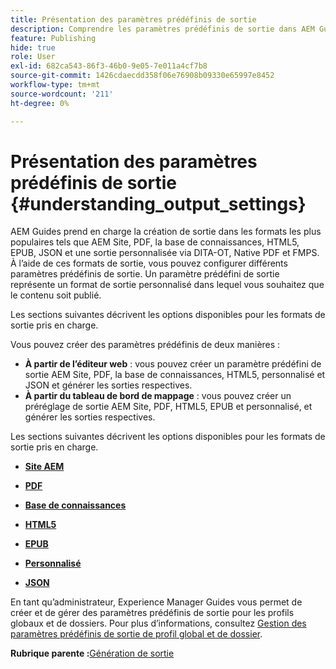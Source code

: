 ```yaml
---
title: Présentation des paramètres prédéfinis de sortie
description: Comprendre les paramètres prédéfinis de sortie dans AEM Guides. Créez des paramètres prédéfinis de sortie à partir de l’éditeur web et du tableau de bord de mappage pour les formats de site AEM, PDF, HTML5, EPUB, personnalisés et JSON.
feature: Publishing
hide: true
role: User
exl-id: 682ca543-86f3-46b0-9e05-7e011a4cf7b8
source-git-commit: 1426cdaecdd358f06e76908b09330e65997e8452
workflow-type: tm+mt
source-wordcount: '211'
ht-degree: 0%

---
```


# Présentation des paramètres prédéfinis de sortie {#understanding_output_settings}

AEM Guides prend en charge la création de sortie dans les formats les plus populaires tels que AEM Site, PDF, la base de connaissances, HTML5, EPUB, JSON et une sortie personnalisée via DITA-OT, Native PDF et FMPS. À l’aide de ces formats de sortie, vous pouvez configurer différents paramètres prédéfinis de sortie. Un paramètre prédéfini de sortie représente un format de sortie personnalisé dans lequel vous souhaitez que le contenu soit publié.

Les sections suivantes décrivent les options disponibles pour les formats de sortie pris en charge.

Vous pouvez créer des paramètres prédéfinis de deux manières :

- **À partir de l’éditeur web** : vous pouvez créer un paramètre prédéfini de sortie AEM Site, PDF, la base de connaissances, HTML5, personnalisé et JSON et générer les sorties respectives.
- **À partir du tableau de bord de mappage** : vous pouvez créer un préréglage de sortie AEM Site, PDF, HTML5, EPUB et personnalisé, et générer les sorties respectives.

Les sections suivantes décrivent les options disponibles pour les formats de sortie pris en charge.

- **[Site AEM](generate-output-aem-site.md)**

- **[PDF](generate-output-pdf.md)**

- **[Base de connaissances](generate-output-knowledge-base.md)**

- **[HTML5](generate-output-html5.md)**

- **[EPUB](generate-output-epub.md)**

- **[Personnalisé](generate-output-custom.md)**

- **[JSON](generate-output-json.md)**

En tant qu’administrateur, Experience Manager Guides vous permet de créer et de gérer des paramètres prédéfinis de sortie pour les profils globaux et de dossiers. Pour plus d’informations, consultez [Gestion des paramètres prédéfinis de sortie de profil global et de dossier](./web-editor-manage-output-presets.md).

**Rubrique parente :**&#x200B;[ Génération de sortie](generate-output.md)
